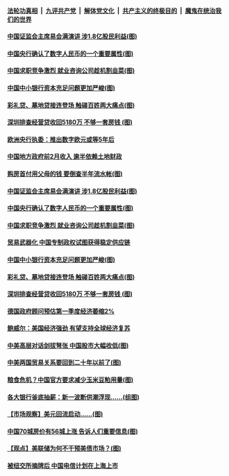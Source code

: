 

####  [法轮功真相](../../../../basic/blob/master/README.md?t=03212201) &nbsp;|&nbsp; [九评共产党](../../../../9ping.md/blob/master/README.md?t=03212201) &nbsp;|&nbsp; [解体党文化](../../../../jtdwh.md/blob/master/README.md?t=03212201)  &nbsp;|&nbsp; [共产主义的终极目的](../../../../gczydzjmd.md/blob/master/README.md?t=03212201) &nbsp;|&nbsp; [魔鬼在统治我们的世界](../../../../mgztzwmdsj.md/blob/master/README.md?t=03212201) 

#### [中国证监会主席易会满演讲 涉1.8亿股民利益(图)](../pages/p5/966189.md?t=03212201) 

#### [中国央行确认了数字人民币的一个重要属性(图)](../pages/p5/966188.md?t=03212201) 

#### [中国求职竞争激烈 就业咨询公司趁机割韭菜(图)](../pages/p5/966198.md?t=03212201) 

#### [中国中小银行资本充足问题更加严峻(图)](../pages/p5/966110.md?t=03212201) 

#### [彩礼贷、墓地贷接连登场 触碰百姓两大痛点(图)](../pages/p5/966168.md?t=03212201) 

#### [深圳排查经营贷收回5180万 不够一套房钱&nbsp;(图)](../pages/p5/966128.md?t=03212201) 

#### [欧洲央行执委：推出数字欧元或等5年后](../pages/p5/966244.md?t=03212201) 

#### [中国地方政府前2月收入 逾半依赖土地财政](../pages/p5/966243.md?t=03212201) 

#### [购房首付用父母的钱 要倒查半年流水帐(图)](../pages/p5/966242.md?t=03212201) 

#### [中国证监会主席易会满演讲 涉1.8亿股民利益(图)](../pages/p5/966189.md?t=03212201) 

#### [中国央行确认了数字人民币的一个重要属性(图)](../pages/p5/966188.md?t=03212201) 

#### [中国求职竞争激烈 就业咨询公司趁机割韭菜(图)](../pages/p5/966198.md?t=03212201) 

#### [贸易武器化 中国专制政权试图获得稳定供应链](../pages/p5/966180.md?t=03212201) 

#### [中国中小银行资本充足问题更加严峻(图)](../pages/p5/966110.md?t=03212201) 

#### [彩礼贷、墓地贷接连登场 触碰百姓两大痛点(图)](../pages/p5/966168.md?t=03212201) 

#### [深圳排查经营贷收回5180万 不够一套房钱&nbsp;(图)](../pages/p5/966128.md?t=03212201) 

#### [德国政府顾问预估第一季度经济萎缩2%](../pages/p5/966127.md?t=03212201) 

#### [鲍威尔：美国经济强劲 有望支持全球经济复苏](../pages/p5/966125.md?t=03212201) 

#### [中美高层对话剑拔弩张 中国股市大幅收低(图)](../pages/p5/966085.md?t=03212201) 

#### [中美两国贸易关系要回到二十年以前了(图)](../pages/p5/966077.md?t=03212201) 

#### [粮食危机？中国官方要求减少玉米豆粕用量(图)](../pages/p5/966072.md?t=03212201) 

#### [各大银行釜底抽薪：新一波断供潮浮现……(组图)](../pages/p5/966032.md?t=03212201) 

#### [【市场观察】美元回流启动……(图)](../pages/p5/966017.md?t=03212201) 

#### [中国70城房价有56城上涨 告诉人们重要信息(图)](../pages/p5/966008.md?t=03212201) 

#### [【观点】美联储为何不干预美债市场？(图)](../pages/p5/966019.md?t=03212201) 

#### [被纽交所摘牌后 中国电信计划在上海上市](../pages/p5/965981.md?t=03212201) 

